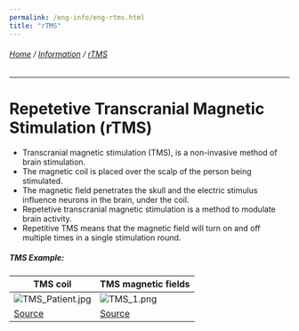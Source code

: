 ```yaml
---
permalink: /eng-info/eng-rtms.html
title: "rTMS"
---
```

###### [Home](https://uitpsypro.github.io/1/) / [Information](https://uitpsypro.github.io/1/eng-info) / [rTMS](https://uitpsypro.github.io/1/eng-info/eng-rtms)
---
# Repetetive Transcranial Magnetic Stimulation (rTMS)

* Transcranial magnetic stimulation (TMS), is a non-invasive method of brain stimulation.
* The magnetic coil is placed over the scalp of the person being stimulated.
* The magnetic field penetrates the skull and the electric stimulus influence neurons in the brain, under the coil.
* Repetetive transcranial magnetic stimulation is a method to modulate brain activity. 
* Repetitive TMS means that the magnetic field will turn on and off multiple times in a single stimulation round.


##### TMS Example: 

| TMS coil | TMS magnetic fields |
| ------------------------------------------------------- | ------------------------------------------------------- |
|  ![TMS_Patient.jpg](/1/pictures/TMS_patient.jpg) |  ![TMS_1.png](/1/pictures/TMS_1.png)|
| [Source](http://hcewiki.zcu.cz/hcewiki/index.php/File:TMS_patient.jpg)  | [Source](http://hcewiki.zcu.cz/hcewiki/index.php/File:TMS_1.png)|



